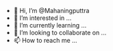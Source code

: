 - 👋 Hi, I’m @Mahaningputtra
- 👀 I’m interested in ...
- 🌱 I’m currently learning ...
- 💞️ I’m looking to collaborate on ...
- 📫 How to reach me ...

<!---
Mahaningputtra/Mahaningputtra is a ✨ special ✨ repository because its `README.md` (this file) appears on your GitHub profile.
You can click the Preview link to take a look at your changes.
--->
